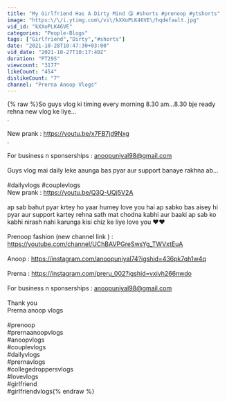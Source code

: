 ```yaml
---
title: "My Girlfriend Has A Dirty Mind 😘 #shorts #prenoop #ytshorts"
image: "https:\/\/i.ytimg.com\/vi\/kXXoPLK46VE\/hqdefault.jpg"
vid_id: "kXXoPLK46VE"
categories: "People-Blogs"
tags: ["Girlfriend","Dirty","#shorts"]
date: "2021-10-28T10:47:30+03:00"
vid_date: "2021-10-27T10:17:40Z"
duration: "PT29S"
viewcount: "3177"
likeCount: "454"
dislikeCount: "7"
channel: "Prerna Anoop Vlogs"
---
```

{% raw %}So guys vlog ki timing every morning 8.30 am…8.30 bje ready rehna new vlog ke liye…<br />.<br /><br />New prank : <a rel="nofollow" target="blank" href="https://youtu.be/x7FB7jd9Nxg">https://youtu.be/x7FB7jd9Nxg</a><br />.<br /><br />For business n sponserships : anoopuniyal98@gmail.com<br /><br />Guys vlog mai daily leke aaunga bas pyar aur support banaye rakhna ab…<br /><br />#dailyvlogs #couplevlogs <br />New prank : <a rel="nofollow" target="blank" href="https://youtu.be/Q3Q-UQj5V2A">https://youtu.be/Q3Q-UQj5V2A</a><br /><br /> ap sab bahut pyar krtey ho yaar humey love you hai ap sabko bas aisey hi pyar aur support kartey rehna sath mat chodna kabhi aur baaki ap sab ko kabhi nirash nahi karunga kisi chiz ke liye love you ❤️❤️<br /><br />Prenoop fashion (new channel link ) : <a rel="nofollow" target="blank" href="https://youtube.com/channel/UChBAVPGreSwsYg_TWVxtEuA">https://youtube.com/channel/UChBAVPGreSwsYg_TWVxtEuA</a><br /><br />Anoop : <a rel="nofollow" target="blank" href="https://instagram.com/anoopuniyal74?igshid=436pk7qh1w4q">https://instagram.com/anoopuniyal74?igshid=436pk7qh1w4q</a><br /><br />Prerna : <a rel="nofollow" target="blank" href="https://instagram.com/preru_002?igshid=vxivh266nwdo">https://instagram.com/preru_002?igshid=vxivh266nwdo</a><br /><br />For business n sponserships : anoopuniyal98@gmail.com<br /><br />Thank you<br />Prerna anoop vlogs<br /><br />#prenoop<br />#prernaanoopvlogs<br />#anoopvlogs<br />#couplevlogs<br />#dailyvlogs<br />#prernavlogs<br />#collegedroppersvlogs<br />#lovevlogs<br />#girlfriend<br />#girlfriendvlogs{% endraw %}
